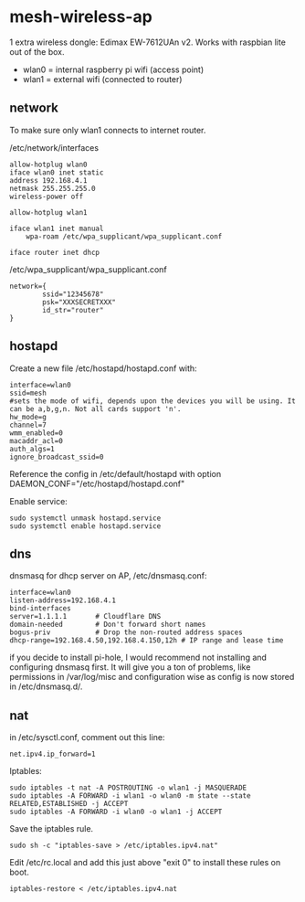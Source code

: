 # mesh-wireless-ap

1 extra wireless dongle: Edimax EW-7612UAn v2. Works with raspbian lite out of the box.

- wlan0 = internal raspberry pi wifi (access point)
- wlan1 = external wifi (connected to router)

## network

To make sure only wlan1 connects to internet router.

/etc/network/interfaces

```
allow-hotplug wlan0
iface wlan0 inet static
address 192.168.4.1
netmask 255.255.255.0
wireless-power off

allow-hotplug wlan1

iface wlan1 inet manual                
    wpa-roam /etc/wpa_supplicant/wpa_supplicant.conf

iface router inet dhcp          
```

/etc/wpa_supplicant/wpa_supplicant.conf

```
network={
        ssid="12345678"
        psk="XXXSECRETXXX"
        id_str="router"
}
```

## hostapd

Create a new file /etc/hostapd/hostapd.conf with:

```
interface=wlan0
ssid=mesh
#sets the mode of wifi, depends upon the devices you will be using. It can be a,b,g,n. Not all cards support 'n'.                                                                                                 
hw_mode=g
channel=7
wmm_enabled=0
macaddr_acl=0
auth_algs=1
ignore_broadcast_ssid=0
```

Reference the config in /etc/default/hostapd with option DAEMON_CONF="/etc/hostapd/hostapd.conf"

Enable service:

```
sudo systemctl unmask hostapd.service
sudo systemctl enable hostapd.service
```

## dns

dnsmasq for dhcp server on AP, /etc/dnsmasq.conf:

```
interface=wlan0
listen-address=192.168.4.1
bind-interfaces
server=1.1.1.1       # Cloudflare DNS
domain-needed        # Don't forward short names
bogus-priv           # Drop the non-routed address spaces
dhcp-range=192.168.4.50,192.168.4.150,12h # IP range and lease time
```

if you decide to install pi-hole, I would recommend not installing and configuring dnsmasq first. It will give you a ton of problems, like permissions in /var/log/misc and configuration wise as config is now stored in /etc/dnsmasq.d/.

## nat

in /etc/sysctl.conf, comment out this line:

```
net.ipv4.ip_forward=1

```

Iptables:

```
sudo iptables -t nat -A POSTROUTING -o wlan1 -j MASQUERADE
sudo iptables -A FORWARD -i wlan1 -o wlan0 -m state --state RELATED,ESTABLISHED -j ACCEPT
sudo iptables -A FORWARD -i wlan0 -o wlan1 -j ACCEPT
```

Save the iptables rule.

```
sudo sh -c "iptables-save > /etc/iptables.ipv4.nat"
```

Edit /etc/rc.local and add this just above "exit 0" to install these rules on boot.

```
iptables-restore < /etc/iptables.ipv4.nat
```

